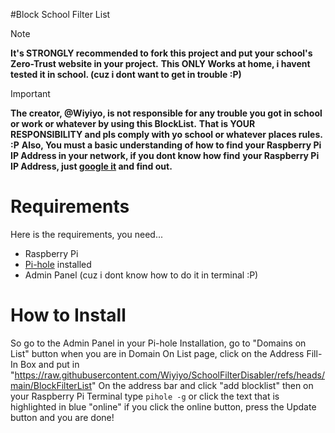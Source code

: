 #Block School Filter List
> [!NOTE]
**It's STRONGLY recommended to fork this project and put your school's Zero-Trust website in your project.**
**This ONLY Works at home, i havent tested it in school. (cuz i dont want to get in trouble :P)**

> [!IMPORTANT]
**The creator, @Wiyiyo, is not responsible for any trouble you got in school or work or whatever by using this BlockList.**
**That is YOUR RESPONSIBILITY and pls comply with yo school or whatever places rules. :P**
**Also, You must a basic understanding of how to find your Raspberry Pi**
**IP Address in your network, if you dont know how find**
**your Raspberry Pi IP Address, just [google it](https://letmegooglethat.com/?q=how+to+find+your+Raspberry+Pi+IP+Address) and find out.**
# Requirements
Here is the requirements, you need...

* Raspberry Pi
* [Pi-hole](https://pi-hole.net/) installed
* Admin Panel (cuz i dont know how to do it in terminal :P)


# How to Install

So go to the Admin Panel in your Pi-hole Installation,
go to "Domains on List" button
when you are in Domain On List page, click on the Address Fill-In Box and put in "https://raw.githubusercontent.com/Wiyiyo/SchoolFilterDisabler/refs/heads/main/BlockFilterList"
On the address bar and click "add blocklist"
then on your Raspberry Pi Terminal
type `pihole -g` or click the text that is highlighted in blue "online"
if you click the online button, press the Update button and you are done!
